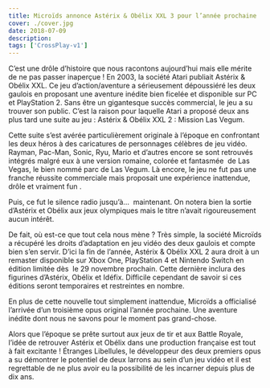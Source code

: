 ```yaml
---
title: Microïds annonce Astérix & Obélix XXL 3 pour l’année prochaine !
cover: ./cover.jpg
date: 2018-07-09
description: 
tags: ['CrossPlay-v1']
---
```

C’est une drôle d’histoire que nous racontons aujourd’hui mais elle mérite de ne pas passer inaperçue ! En 2003, la société Atari publiait Astérix & Obélix XXL. Ce jeu d’action/aventure a sérieusement dépoussiéré les deux gaulois en proposant une aventure inédite bien ficelée et disponible sur PC et PlayStation 2. Sans être un gigantesque succès commercial, le jeu a su trouver son public. C’est la raison pour laquelle Atari a proposé deux ans plus tard une suite au jeu : Astérix & Obélix XXL 2 : Mission Las Vegum.

Cette suite s’est avérée particulièrement originale à l’époque en confrontant les deux héros à des caricatures de personnages célèbres de jeu vidéo. Rayman, Pac-Man, Sonic, Ryu, Mario et d’autres encore se sont retrouvés intégrés malgré eux à une version romaine, colorée et fantasmée  de Las Vegas, le bien nommé parc de Las Vegum. Là encore, le jeu ne fut pas une franche réussite commerciale mais proposait une expérience inattendue, drôle et vraiment fun .

Puis, ce fut le silence radio jusqu’à…  maintenant. On notera bien la sortie d’Astérix et Obélix aux jeux olympiques mais le titre n’avait rigoureusement aucun intérêt.

De fait, où est-ce que tout cela nous mène ? Très simple, la société Microïds a récupéré les droits d’adaptation en jeu vidéo des deux gaulois et compte bien s’en servir. D’ici la fin de l’année, Astérix & Obélix XXL 2 aura droit à un remaster disponible sur Xbox One, PlayStation 4 et Nintendo Switch en édition limitée dès  le 29 novembre prochain. Cette dernière inclura des figurines d’Astérix, Obélix et Idéfix. Difficile cependant de savoir si ces éditions seront temporaires et restreintes en nombre.

En plus de cette nouvelle tout simplement inattendue, Microïds a officialisé l’arrivée d’un troisième opus original l’année prochaine. Une aventure inédite dont nous ne savons pour le moment pas grand-chose.

Alors que l’époque se prête surtout aux jeux de tir et aux Battle Royale, l’idée de retrouver Astérix et Obélix dans une production française est tout à fait excitante ! Étranges Libellules, le développeur des deux premiers opus a su démontrer le potentiel de deux larrons au sein d’un jeu vidéo et il est regrettable de ne plus avoir eu la possibilité de les incarner depuis plus de dix ans.

